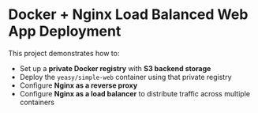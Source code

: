 # Docker + Nginx Load Balanced Web App Deployment

This project demonstrates how to:
- Set up a **private Docker registry** with **S3 backend storage**
- Deploy the `yeasy/simple-web` container using that private registry
- Configure **Nginx as a reverse proxy**
- Configure **Nginx as a load balancer** to distribute traffic across multiple containers
